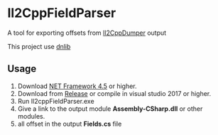# Il2CppFieldParser
A tool for exporting offsets from [Il2CppDumper](https://github.com/Perfare/Il2CppDumper) output

This project use [dnlib](https://github.com/0xd4d/dnlib)

## **Usage**
1. Download [NET Framework 4.5](https://dotnet.microsoft.com/en-us/download/dotnet-framework/thank-you/net45-web-installer) or higher.
2. Download from [Release](https://github.com/Dae-Moon/Il2CppFieldParser/releases) or compile in visual studio 2017 or higher.
3. Run Il2cppFieldParser.exe
4. Give a link to the output module **Assembly-CSharp.dll** or other modules.
5. all offset in the output **Fields.cs** file
